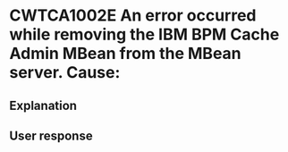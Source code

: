 # CWTCA1002E An error occurred while removing the IBM BPM Cache Admin MBean from the MBean server. Cause:

## Explanation

## User response
